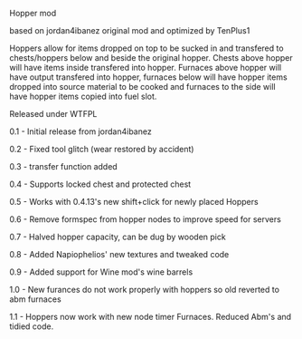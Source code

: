 Hopper mod

based on jordan4ibanez original mod and optimized by TenPlus1

Hoppers allow for items dropped on top to be sucked in and transfered to chests/hoppers below and beside the original hopper.  Chests above hopper will have items inside transfered into hopper.  Furnaces above hopper will have output transfered into hopper, furnaces below will have hopper items dropped into source material to be cooked and furnaces to the side will have hopper items copied into fuel slot.

Released under WTFPL

0.1 - Initial release from jordan4ibanez

0.2 - Fixed tool glitch (wear restored by accident)

0.3 - transfer function added

0.4 - Supports locked chest and protected chest

0.5 - Works with 0.4.13's new shift+click for newly placed Hoppers

0.6 - Remove formspec from hopper nodes to improve speed for servers

0.7 - Halved hopper capacity, can be dug by wooden pick

0.8 - Added Napiophelios' new textures and tweaked code

0.9 - Added support for Wine mod's wine barrels

1.0 - New furances do not work properly with hoppers so old reverted to abm furnaces

1.1 - Hoppers now work with new node timer Furnaces.  Reduced Abm's and tidied code.
